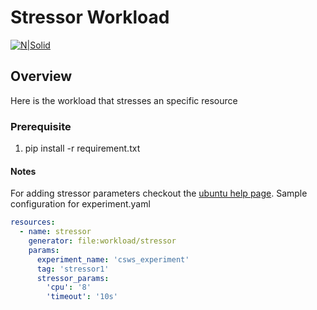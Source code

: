 Stressor Workload
===================

[![N|Solid](https://www.gwdg.de/GWDG-Theme-1.0-SNAPSHOT/images/gwdg_logo.svg)](https://nodesource.com/products/nsolid)

## Overview
Here is the workload that stresses an specific resource

### Prerequisite
1. pip install -r requirement.txt

#### Notes
For adding stressor parameters checkout the [ubuntu help page](http://manpages.ubuntu.com/manpages/xenial/man1/stress-ng.1.htm).
Sample configuration for experiment.yaml
```yaml
resources:
  - name: stressor
    generator: file:workload/stressor
    params:
      experiment_name: 'csws_experiment'
      tag: 'stressor1'
      stressor_params:
        'cpu': '8'
        'timeout': '10s'
```
